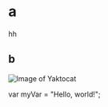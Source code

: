 # a
hh
## b

![Image of Yaktocat](https://octodex.github.com/images/yaktocat.png)

var myVar = "Hello, world!";
